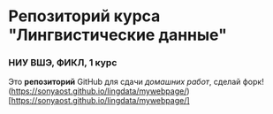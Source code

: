 # Репозиторий курса "Лингвистические данные"

### НИУ ВШЭ, ФИКЛ, 1 курс

Это **репозиторий** GitHub для сдачи _домашних работ_, сделай форк!
(https://sonyaost.github.io/lingdata/mywebpage/)[https://sonyaost.github.io/lingdata/mywebpage/]
